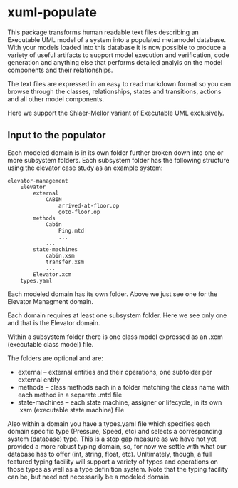 # xuml-populate

This package transforms human readable text files describing an Executable UML model of a system into
a populated metamodel database. With your models loaded into this database it is now possible to produce
a variety of useful artifacts to support model execution and verification, code generation and anything else
that performs detailed analyis on the model components and their relationships.

The text files are expressed in an easy to read markdown format so you can browse through the classes, relationships,
states and transitions, actions and all other model components.

Here we support the Shlaer-Mellor variant of Executable UML exclusively.

## Input to the populator

Each modeled domain is in its own folder further broken down into one or more subsystem folders.
Each subsystem folder has the following structure using the elevator case study as an example system:

    elevator-management
        Elevator
            external
                CABIN
                    arrived-at-floor.op
                    goto-floor.op
            methods
                Cabin
                    Ping.mtd
                    ...
                ...
            state-machines
                cabin.xsm
                transfer.xsm
                ...
            Elevator.xcm
        types.yaml

Each modeled domain has its own folder. Above we just see one for the Elevator Managment domain.

Each domain requires at least one subsystem folder. Here we see only one and that is the Elevator domain.

Within a subsystem folder there is one class model expressed as an .xcm (executable class model) file.

The folders are optional and are:

* external – external entities and their operations, one subfolder per external entity
* methods – class methods each in a folder matching the class name with each method in a separate .mtd file
* state-machines – each state machine, assigner or lifecycle, in its own .xsm (executable state machine) file

Also within a domain you have a types.yaml file which specifies each domain specific type (Pressure, Speed, etc) and selects
a corresponding system (database) type. This is a stop gap measure as we have not yet provided a more robust typing
domain, so, for now we settle with what our database has to offer (int, string, float, etc). Unltimately, though,
a full featured typing facility will support a variety of types and operations on those types as well as a type
definition system. Note that the typing facility can be, but need not necessarily be a modeled domain.